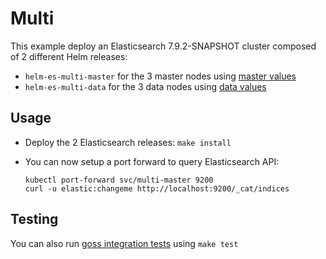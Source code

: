 # Multi

This example deploy an Elasticsearch 7.9.2-SNAPSHOT cluster composed of 2 different Helm
releases:

- `helm-es-multi-master` for the 3 master nodes using [master values][]
- `helm-es-multi-data` for the 3 data nodes using [data values][]

## Usage

* Deploy the 2 Elasticsearch releases: `make install`

* You can now setup a port forward to query Elasticsearch API:

  ```
  kubectl port-forward svc/multi-master 9200
  curl -u elastic:changeme http://localhost:9200/_cat/indices
  ```

## Testing

You can also run [goss integration tests][] using `make test`


[data values]: https://github.com/elastic/helm-charts/tree/7.9/elasticsearch/examples/multi/data.yml
[goss integration tests]: https://github.com/elastic/helm-charts/tree/7.9/elasticsearch/examples/multi/test/goss.yaml
[master values]: https://github.com/elastic/helm-charts/tree/7.9/elasticsearch/examples/multi/master.yml
